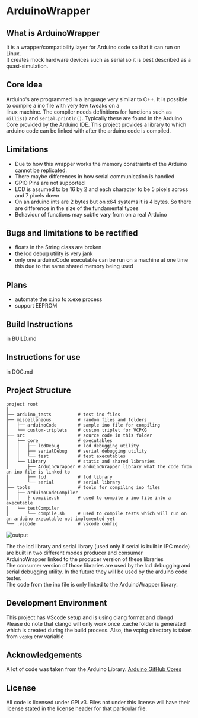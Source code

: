 # ArduinoWrapper

## What is ArduinoWrapper
It is a wrapper/compatibility layer for Arduino code so that it can run on Linux.  
It creates mock hardware devices such as serial so it is best described as a quasi-simulation.

## Core Idea
Arduino's are programmed in a language very similar to C++. It is possible to compile a ino file with very few tweaks on a  
linux machine. The compiler needs definitions for functions such as `millis()` and `serial.println()`. Typically these are
found in the Arduino Core provided by the Arduino IDE. This project provides a library to which arduino code can be linked with
after the arduino code is compiled.  

## Limitations
- Due to how this wrapper works the memory constraints of the Arduino cannot be replicated.  
- There maybe differences in how serial communication is handled  
- GPIO Pins are not supported  
- LCD is assumed to be 16 by 2 and each character to be 5 pixels across and 7 pixels down  
- On an arduino ints are 2 bytes but on x64 systems it is 4 bytes. So there are difference in the size of the fundamental types
- Behaviour of functions may subtle vary from on a real Arduino

## Bugs and limitations to be rectified
- floats in the String class are broken
- the lcd debug utility is very jank
- only one arduinoCode executable can be run on a machine at one time this due to the same shared memory being used

## Plans
- automate the x.ino to x.exe process
- support EEPROM

## Build Instructions
in BUILD.md

## Instructions for use
in DOC.md

## Project Structure
```
project root
│
├── arduino_tests          # test ino files
├── miscellaneous          # random files and folders
│   ├── arduinoCode        # sample ino file for compiling
│   └── custom-triplets    # custom triplet for VCPKG
├── src                    # source code in this folder
│   ├── core               # executables
│   │   ├── lcdDebug       # lcd debugging utility
│   │   ├── serialDebug    # serial debugging utility
│   │   └── test           # test executables
│   └── library            # static and shared libraries
│       ├── ArduinoWrapper # arduinoWrapper library what the code from an ino file is linked to
│       ├── lcd            # lcd library
│       └── serial         # serial library
├── tools                  # tools for compiling ino files
│   ├── arduinoCodeCompiler 
│   │   ├ compile.sh       # used to compile a ino file into a executable
│   └── testCompiler       
│       └── compile.sh     # used to compile tests which will run on an arduino executable not implemented yet
└── .vscode                # vscode config
```

![output](https://user-images.githubusercontent.com/70172420/217626751-9b5ac11f-ffb7-47fa-86b4-09aff84c2ace.svg)

The the lcd library and serial library (used only if serial is built in IPC mode) are built in two different modes producer and consumer  
ArduinoWrapper linked to the producer version of these libraries  
The consumer version of those libraries are used by the lcd debugging and serial debugging utility. In the future they will be used by the arduino code tester.  
The code from the ino file is only linked to the ArduinoWrapper library.

## Development Environment
This project has VScode setup and is using clang format and clangd  
Please do note that clangd will only work once .cache folder is generated which is created during the build process. Also, the vcpkg directory is taken from ```vcpkg``` env variable

## Acknowledgements
A lot of code was taken from the Arduino Library. [Arduino GitHub Cores](https://github.com/arduino)

## License
All code is licensed under GPLv3. Files not under this license will have their license stated in the license header for that particular file.

